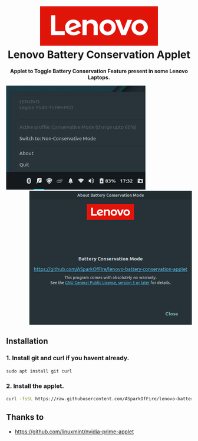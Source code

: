 <h1 align="center">
  <img src="usr/share/icons/hicolor/scalable/status/lenovo-logo.png" alt="Lenovo Logo">
  <br />
  Lenovo Battery Conservation Applet
</h1>
<p align="center"><b>Applet to Toggle Battery Conservation Feature present in some Lenovo Laptops.</b></p>

<div align="left"><img src="imgs/tray.png" alt="Tray"></div><div align="right"><img src="imgs/about.png" alt="About"></div>

## Installation

### <b>1. Install git and curl if you havent already. </b>
```
sudo apt install git curl	
```
### <b>2. Install the applet.</b>
```bash
curl -fsSL https://raw.githubusercontent.com/ASparkOfFire/lenovo-battery-conservation-applet/master/install.sh | bash
```


## Thanks to
* https://github.com/linuxmint/nvidia-prime-applet
